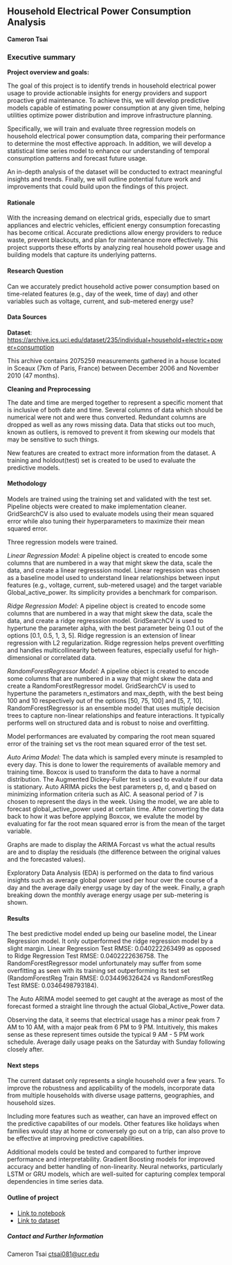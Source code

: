 ## Household Electrical Power Consumption Analysis

**Cameron Tsai**

### Executive summary


**Project overview and goals:**

The goal of this project is to identify trends in household electrical power usage to provide actionable insights for energy providers and support proactive grid maintenance. To achieve this, we will develop predictive models capable of estimating power consumption at any given time, helping utilities optimize power distribution and improve infrastructure planning.

Specifically, we will train and evaluate three regression models on household electrical power consumption data, comparing their performance to determine the most effective approach. In addition, we will develop a statistical time series model to enhance our understanding of temporal consumption patterns and forecast future usage.

An in-depth analysis of the dataset will be conducted to extract meaningful insights and trends. Finally, we will outline potential future work and improvements that could build upon the findings of this project.

#### Rationale

With the increasing demand on electrical grids, especially due to smart appliances and electric vehicles, efficient energy consumption forecasting has become critical. Accurate predictions allow energy providers to reduce waste, prevent blackouts, and plan for maintenance more effectively. This project supports these efforts by analyzing real household power usage and building models that capture its underlying patterns.


#### Research Question

Can we accurately predict household active power consumption based on time-related features (e.g., day of the week, time of day) and other variables such as voltage, current, and sub-metered energy use?

#### Data Sources

**Dataset**: https://archive.ics.uci.edu/dataset/235/individual+household+electric+power+consumption 

This archive contains 2075259 measurements gathered in a house located in Sceaux (7km of Paris, France) between December 2006 and November 2010 (47 months).

**Cleaning and Preprocessing** 

The date and time are merged together to represent a specific moment that is inclusive of both date and time. Several columns of data which should be numerical were not and were thus converted. Redundant columns are dropped as well as any rows missing data. Data that sticks out too much, known as outliers, is removed to prevent it from skewing our models that may be sensitive to such things. 

New features are created to extract more information from the dataset. A training and holdout(test) set is created to be used to evaluate the predictive models. 

#### Methodology

Models are trained using the training set and validated with the test set. Pipeline objects were created to make implementation cleaner. GridSearchCV is also used to evaluate models using their mean squared error while also tuning their hyperparameters to maximize their mean squared error. 

Three regression models were trained. 

*Linear Regression Model:* A pipeline object is created to encode some columns that are numbered in a way that might skew the data, scale the data, and create a linear regresssion model. Linear regression was chosen as a baseline model used to understand linear relationships between input features (e.g., voltage, current, sub-metered usage) and the target variable Global_active_power. Its simplicity provides a benchmark for comparison.

*Ridge Regression Model:* A pipeline object is created to encode some columns that are numbered in a way that might skew the data, scale the data, and create a ridge regresssion model. GridSearchCV is used to hypertune the parameter alpha, with the best parameter being 0.1 out of the options [0.1, 0.5, 1, 3, 5]. Ridge regression is an extension of linear regression with L2 regularization. Ridge regression helps prevent overfitting and handles multicollinearity between features, especially useful for high-dimensional or correlated data.

*RandomForestRegressor Model:* A pipeline object is created to encode some columns that are numbered in a way that might skew the data and create a RandomForestRegressor model. GridSearchCV is used to hypertune the parameters n_estimators and max_depth, with the best being 100 and 10 respectively out of the options [50, 75, 100] and [5, 7, 10]. RandomForestRegressor is an ensemble model that uses multiple decision trees to capture non-linear relationships and feature interactions. It typically performs well on structured data and is robust to noise and overfitting.

Model performances are evaluated by comparing the root mean squared error of the training set vs the root mean squared error of the test set. 

*Auto Arima Model:*  The data which is sampled every minute is resampled to every day. This is done to lower the requirements of available memory and training time. Boxcox is used to transform the data to have a normal distribution. The Augmented Dickey-Fuller test is used to evalute if our data is stationary. Auto ARIMA picks the best parameters p, d, and q based on minimizing information criteria such as AIC. A seasonal period of 7 is chosen to represent the days in the week. Using the model, we are able to forecast global_active_power used at certain time. After converting the data back to how it was before applying Boxcox, we evalute the model by evaluating for far the root mean squared error is from the mean of the target variable. 

Graphs are made to display the ARIMA Forcast vs what the actual results are and to display the residuals (the difference between the original values and the forecasted values). 

Exploratory Data Analysis (EDA) is performed on the data to find various insights such as average global power used per hour over the course of a day and the average daily energy usage by day of the week. Finally, a graph breaking down the monthly average energy usage per sub-metering is shown.


#### Results

The best predictive model ended up being our baseline model, the Linear Regression model. It only outperformed the ridge regression model by a slight margin. Linear Regression Test RMSE: 0.040222263499 as opposed to  Ridge Regression Test RMSE: 0.0402222636758. The RandomForestRegressor model unfortunately may suffer from some overfitting as seen with its training set outperforming its test set (RandomForestReg Train RMSE: 0.034496326424 vs RandomForestReg Test RMSE: 0.0346498793184).

The Auto ARIMA model seemed to get caught at the average as most of the forecast formed a straight line through the actual Global_Active_Power data. 

Observing the data, it seems that electrical usage has a minor peak from 7 AM to 10 AM, with a major peak from 6 PM to 9 PM. Intuitively, this makes sense as these represent times outside the typical 9 AM - 5 PM work schedule. Average daily usage peaks on the Saturday with Sunday following closely after. 

#### Next steps

The current dataset only represents a single household over a few years. To improve the robustness and applicability of the models, incorporate data from multiple households with diverse usage patterns, geographies, and household sizes.

Including more features such as weather, can have an improved effect on the predictive capabilites of our models. Other features like holidays when families would stay at home or conversely go out on a trip, can also prove to be effective at improving predictive capabilities. 

Additional models could be tested and compared to further improve performance and interpretability. Gradient Boosting models for improved accuracy and better handling of non-linearity. Neural networks, particularly LSTM or GRU models, which are well-suited for capturing complex temporal dependencies in time series data.

#### Outline of project

- [Link to notebook]()
- [Link to dataset]()

##### Contact and Further Information
Cameron Tsai
ctsai081@ucr.edu 
